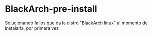 # BlackArch-pre-install
Solucionando fallos que da la distro "BlackArch linux" al momento de instalarla, por primera vez

